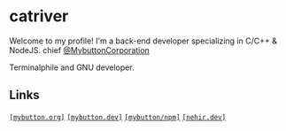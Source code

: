 # catriver
Welcome to my profile! I'm a back-end developer specializing in C/C++ & NodeJS.
chief [@MybuttonCorporation](https://github.com/MybuttonCorporation)

Terminalphile and GNU developer.  
## Links
[`[mybutton.org]`](https://www.mybutton.org) [`[mybutton.dev]`](https://mybutton.dev) [`[mybutton/npm]`](https://www.npmjs.com/~cyberdevs)  [`[nehir.dev]`](https://nehir.dev)
